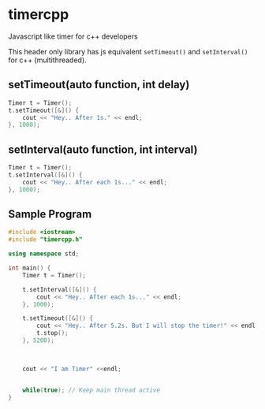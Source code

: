 # timercpp
Javascript like timer for c++ developers

This header only library has js equivalent `setTimeout()` and `setInterval()` for c++ (multithreaded).

## setTimeout(auto function, int delay)

```c++
Timer t = Timer();
t.setTimeout([&]() {
    cout << "Hey.. After 1s." << endl;
}, 1000); 
```

## setInterval(auto function, int interval)

```c++
Timer t = Timer();
t.setInterval([&]() {
    cout << "Hey.. After each 1s..." << endl;
}, 1000); 
```

## Sample Program

```c++
#include <iostream>
#include "timercpp.h"

using namespace std;

int main() {
    Timer t = Timer();

    t.setInterval([&]() {
        cout << "Hey.. After each 1s..." << endl;
    }, 1000); 

    t.setTimeout([&]() {
        cout << "Hey.. After 5.2s. But I will stop the timer!" << endl;
        t.stop();
    }, 5200); 

    

    cout << "I am Timer" <<endl;


    while(true); // Keep main thread active
}
```
